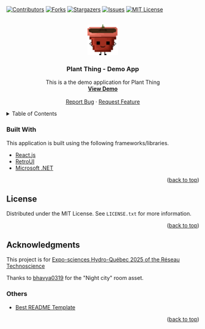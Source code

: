 <div id="top"></div>

[![Contributors][contributors-shield]][contributors-url]
[![Forks][forks-shield]][forks-url]
[![Stargazers][stars-shield]][stars-url]
[![Issues][issues-shield]][issues-url]
[![MIT License][license-shield]][license-url]

<!-- PROJECT LOGO -->
<br />
<div align="center">
  <a href="https://github.com/plant-thing/DemoApp">
    <img src="/plantthing.client/public/android-chrome-192x192.png" alt="Logo" width="80" height="80">
  </a>

  <h3 align="center">Plant Thing - Demo App</h3>

  <p align="center">
    This is a the demo application for Plant Thing
    <br />
    <a href="https://demo.plantthing.ca"><strong>View Demo</strong></a>
    <br />
    <br />
    <a href="https://github.com/plant-thing/DemoApp/issues">Report Bug</a>
    ·
    <a href="https://github.com/plant-thing/DemoApp/issues">Request Feature</a>
  </p>
</div>

<!-- TABLE OF CONTENTS -->
<details>
  <summary>Table of Contents</summary>
  <ol>
    <li><a href="#built-with">Built With</a></li>
    <li><a href="#license">License</a></li>
    <li><a href="#acknowledgments">Acknowledgments</a></li>
  </ol>
</details>

### Built With

This application is built using the following frameworks/libraries.

- [React.js](https://reactjs.org/)
- [RetroUI](https://www.retroui.io/)
- [Microsoft .NET](https://dotnet.microsoft.com/)

<p align="right">(<a href="#top">back to top</a>)</p>

<!-- LICENSE -->

## License

Distributed under the MIT License. See `LICENSE.txt` for more information.

<p align="right">(<a href="#top">back to top</a>)</p>

<!-- ACKNOWLEDGMENTS -->

## Acknowledgments

This project is for [Expo-sciences Hydro-Québec 2025 of the Réseau Technoscience](https://technoscience.ca/expo-sciences-hydro-quebec-saison-2025/)

Thanks to [bhavya0319](https://www.instagram.com/bhavya0319/) for the "Night city" room asset.

### Others

- [Best README Template](https://github.com/othneildrew/Best-README-Template)

<p align="right">(<a href="#top">back to top</a>)</p>

<!-- MARKDOWN LINKS & IMAGES -->
<!-- https://www.markdownguide.org/basic-syntax/#reference-style-links -->

[contributors-shield]: https://img.shields.io/github/contributors/plant-thing/DemoApp.svg?style=for-the-badge
[contributors-url]: https://github.com/plant-thing/DemoApp/graphs/contributors
[forks-shield]: https://img.shields.io/github/forks/plant-thing/DemoApp.svg?style=for-the-badge
[forks-url]: https://github.com/plant-thing/DemoApp/network/members
[stars-shield]: https://img.shields.io/github/stars/plant-thing/DemoApp.svg?style=for-the-badge
[stars-url]: https://github.com/plant-thing/DemoApp/stargazers
[issues-shield]: https://img.shields.io/github/issues/plant-thing/DemoApp.svg?style=for-the-badge
[issues-url]: https://github.com/plant-thing/DemoApp/issues
[license-shield]: https://img.shields.io/github/license/plant-thing/DemoApp.svg?style=for-the-badge
[license-url]: https://github.com/plant-thing/DemoApp/blob/main/LICENSE.txt
[product-screenshot]: images/screenshot.png

